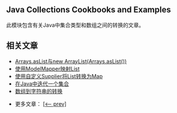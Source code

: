 ## Java Collections Cookbooks and Examples

此模块包含有关Java中集合类型和数组之间的转换的文章。

## 相关文章

+ [Arrays.asList与new ArrayList(Arrays.asList())](docs/Arrays.asList与newArrayList.md)
+ [使用ModelMapper映射List](docs/使用ModelMapper映射List.md)
+ [使用自定义Supplier将List转换为Map](docs/使用自定义Supplier将List转换为Map.md)
+ [在Java中迭代一个集合](docs/在Java中迭代一个集合.md)
+ [数组到字符串的转换](docs/数组到字符串的转换.md)

- 更多文章： [[<-- prev]](../java-collections-conversions-1/README.md)